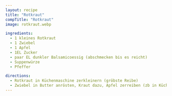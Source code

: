 ```yaml
---
layout: recipe
title: "Rotkraut"
compTitle: "Rotkraut"
image: rotkraut.webp

ingredients:
  - 1 kleines Rotkraut
  - 1 Zwiebel
  - 1 Apfel
  - 1EL Zucker
  - paar EL dunkler Balsamicoessig (abschmecken bis es reicht)
  - Suppenwürze
  - Pfeffer

directions:
  - Rotkraut in Küchenmaschine zerkleinern (gröbste Reibe)
  - Zwiebel in Butter anrösten, Kraut dazu, Apfel zerreiben (zb in Küchenmaschine, feinste Reibe), restliche Zutaten dazu
---
```

